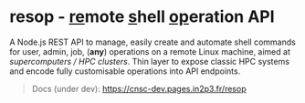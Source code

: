 # resop - <ins>re</ins>mote <ins>s</ins>hell <ins>op</ins>eration API

A Node.js REST API to manage, easily create and automate shell commands for user, admin, job, (**any**) operations on a remote Linux machine, aimed at *supercomputers / HPC clusters*. Thin layer to expose classic HPC systems and encode fully customisable operations into API endpoints.

> Docs (under dev): https://cnsc-dev.pages.in2p3.fr/resop
